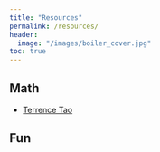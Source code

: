 ```yaml
---
title: "Resources"
permalink: /resources/
header:
  image: "/images/boiler_cover.jpg"
toc: true
---
```



## Math
* [Terrence Tao](https://terrytao.wordpress.com/)

	
## Fun




